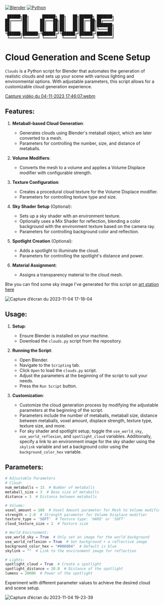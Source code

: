 [![Blender](https://img.shields.io/badge/Blender-3.6-orange.svg)](https://www.blender.org/download/releases/3-6/)
[![Python](https://img.shields.io/badge/Python-3.10.13-blue.svg)](https://www.python.org/downloads/release/python-31013/)
```
 ██████╗██╗      ██████╗ ██╗   ██╗██████╗ ███████╗
██╔════╝██║     ██╔═══██╗██║   ██║██╔══██╗██╔════╝
██║     ██║     ██║   ██║██║   ██║██║  ██║███████╗
██║     ██║     ██║   ██║██║   ██║██║  ██║╚════██║
╚██████╗███████╗╚██████╔╝╚██████╔╝██████╔╝███████║
 ╚═════╝╚══════╝ ╚═════╝  ╚═════╝ ╚═════╝ ╚══════╝
```
# Cloud Generation and Scene Setup

`Clouds` is a Python script for Blender that automates the generation of realistic clouds and sets up your scene with various lighting and environmental options. With adjustable parameters, this script allows for a customizable cloud generation experience.

[Capture vidéo du 04-11-2023 17:46:07.webm](https://github.com/SECRET-GUEST/animation/assets/92639080/69b87b4f-ca8d-4d20-9b35-c94506f3fedc)

## Features:

1. **Metaball-based Cloud Generation**:
   - Generates clouds using Blender's metaball object, which are later converted to a mesh.
   - Parameters for controlling the number, size, and distance of metaballs.

2. **Volume Modifiers**:
   - Converts the mesh to a volume and applies a Volume Displace modifier with configurable strength.

3. **Texture Configuration**:
   - Creates a procedural cloud texture for the Volume Displace modifier.
   - Parameters for controlling texture type and size.

4. **Sky Shader Setup** (Optional):
   - Sets up a sky shader with an environment texture.
   - Optionally uses a Mix Shader for reflection, blending a color background with the environment texture based on the camera ray.
   - Parameters for controlling background color and reflection.

5. **Spotlight Creation** (Optional):
   - Adds a spotlight to illuminate the cloud.
   - Parameters for controlling the spotlight's distance and power.

6. **Material Assignment**:
   - Assigns a transparency material to the cloud mesh.

Btw you can find some sky image I've generated for this script on [art station here](https://www.artstation.com/artwork/qew98N)


![Capture d’écran du 2023-11-04 17-18-04](https://github.com/SECRET-GUEST/animation/assets/92639080/8cb2f485-8385-4ce8-8e11-723f1d9f227e)

## Usage:

1. **Setup**:
   - Ensure Blender is installed on your machine.
   - Download the `clouds.py` script from the repository.

2. **Running the Script**:
   - Open Blender.
   - Navigate to the `Scripting` tab.
   - Click `Open` to load the `clouds.py` script.
   - Adjust the parameters at the beginning of the script to suit your needs.
   - Press the `Run Script` button.

3. **Customization**:
   - Customize the cloud generation process by modifying the adjustable parameters at the beginning of the script.
   - Parameters include the number of metaballs, metaball size, distance between metaballs, voxel amount, displace strength, texture type, texture size, and more.
   - For sky shader and spotlight setup, toggle the `use_world_sky`, `use_world_reflexion`, and `spotlight_cloud` variables. Additionally, specify a link to an environment image for the sky shader using the `skylink` variable and set a background color using the `background_color_hex` variable.

## Parameters:

```python
# Adjustable Parameters
# Cloud:
num_metaballs = 15  # Number of metaballs
metaball_size = 3  # Base size of metaballs
distance = 3  # Distance between metaballs

# Volume:
voxel_amount = 108  # Voxel Amount parameter for Mesh to Volume modifier
strength = 2.0  # Strength parameter for Volume Displace modifier
texture_type = 'SOFT'  # Texture type: 'HARD' or 'SOFT'
cloud_texture_size = 2  # Texture size

# World Environment:
use_world_sky = True  # Only set an image for the world background
use_world_reflexion = True  # Set background + a reflective image
background_color_hex = "#0060D4"  # Default is blue
skylink = ""  # Link to the environment image for reflection

# Lights:
spotlight_cloud = True  # Create a spotlight
spotlight_distance = 20.0  # Distance of the spotlight
lumens = 20000  # Power of the spotlight
```

Experiment with different parameter values to achieve the desired cloud and scene setup.

![Capture d’écran du 2023-11-04 19-23-39](https://github.com/SECRET-GUEST/animation/assets/92639080/07a4bb6d-52eb-472d-8d8f-b433184684e6)
